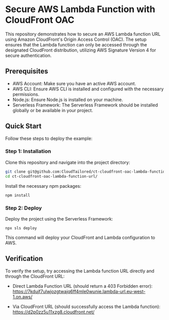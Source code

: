 Secure AWS Lambda Function with CloudFront OAC
==============================================

This repository demonstrates how to secure an AWS Lambda function URL using Amazon CloudFront's Origin Access Control (OAC). The setup ensures that the Lambda function can only be accessed through the designated CloudFront distribution, utilizing AWS Signature Version 4 for secure authentication.

Prerequisites
-------------

- AWS Account: Make sure you have an active AWS account.
- AWS CLI: Ensure AWS CLI is installed and configured with the necessary permissions.
- Node.js: Ensure Node.js is installed on your machine.
- Serverless Framework: The Serverless Framework should be installed globally or be available in your project.

Quick Start
-----------

Follow these steps to deploy the example:

### Step 1: Installation

Clone this repository and navigate into the project directory:

```bash
git clone git@github.com:CloudTailored/ct-cloudfront-oac-lambda-function-url.git
cd ct-cloudfront-oac-lambda-function-url/
```

Install the necessary npm packages:

`npm install`

### Step 2: Deploy

Deploy the project using the Serverless Framework:

`npx sls deploy`

This command will deploy your CloudFront and Lambda configuration to AWS.

Verification
------------

To verify the setup, try accessing the Lambda function URL directly and through the CloudFront URL:

- Direct Lambda Function URL (should return a 403 Forbidden error):\
    <https://7kdujf7ulwjozgtwajq6ff4mle0wunie.lambda-url.eu-west-1.on.aws/>

- Via CloudFront URL (should successfully access the Lambda function):\
    <https://d2p0zz5u11xzg8.cloudfront.net/>
